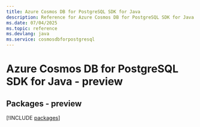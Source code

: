 ```yaml
---
title: Azure Cosmos DB for PostgreSQL SDK for Java
description: Reference for Azure Cosmos DB for PostgreSQL SDK for Java
ms.date: 07/04/2025
ms.topic: reference
ms.devlang: java
ms.service: cosmosdbforpostgresql
---
```

# Azure Cosmos DB for PostgreSQL SDK for Java - preview
## Packages - preview
[!INCLUDE [packages](cosmos-db-for-postgresql-index.md)]